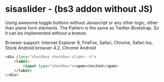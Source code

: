 sisaslider - (bs3 addon without JS)
==========

Using awesome toggle buttons without Javascript or any other logic, other than plane form elements.
The Pattern is the same as Twitter-Bootstrap. So it can be implemented without a breeze.

Browser support: Internet Explorer 9, FireFox, Safari, Chrome, Safari Ios, Stock Android browser 4.2, Chrome Android 


```html
<div class="checkbox checkbox-slider--X">
	<label>
		<input type="checkbox"><span>checked</span>
	</label>
</div>
```
